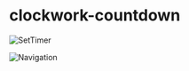 # clockwork-countdown

![SetTimer](https://github.com/user-attachments/assets/8e17c55d-e364-4286-974f-0289758fcb8c)

![Navigation](https://github.com/user-attachments/assets/9a54ba93-c28a-4986-8243-9d119a09ce93)

